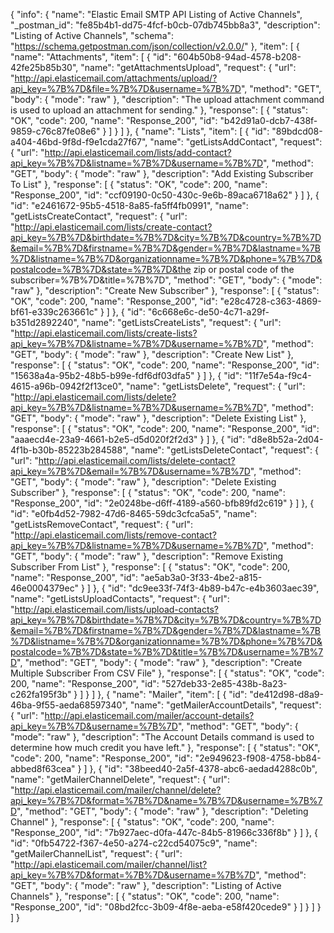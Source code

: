 {
  "info": {
    "name": "Elastic Email SMTP API Listing of Active Channels",
    "_postman_id": "fe85b4b1-dd75-4fcf-b0cb-07db745bb8a3",
    "description": "Listing of Active Channels",
    "schema": "https://schema.getpostman.com/json/collection/v2.0.0/"
  },
  "item": [
    {
      "name": "Attachments",
      "item": [
        {
          "id": "604b50b8-94ad-4578-b208-42fe25b85b30",
          "name": "getAttachmentsUpload",
          "request": {
            "url": "http://api.elasticemail.com/attachments/upload/?api_key=%7B%7D&file=%7B%7D&username=%7B%7D",
            "method": "GET",
            "body": {
              "mode": "raw"
            },
            "description": "The upload attachment command is used to upload an attachment for sending."
          },
          "response": [
            {
              "status": "OK",
              "code": 200,
              "name": "Response_200",
              "id": "b42d91a0-dcb7-438f-9859-c76c87fe08e6"
            }
          ]
        }
      ]
    },
    {
      "name": "Lists",
      "item": [
        {
          "id": "89bdcd08-a404-46bd-9f8d-f9e1cda27f67",
          "name": "getListsAddContact",
          "request": {
            "url": "http://api.elasticemail.com/lists/add-contact?api_key=%7B%7D&listname=%7B%7D&username=%7B%7D",
            "method": "GET",
            "body": {
              "mode": "raw"
            },
            "description": "Add Existing Subscriber To List"
          },
          "response": [
            {
              "status": "OK",
              "code": 200,
              "name": "Response_200",
              "id": "ccf09190-0c50-430c-9e6b-89aca6718a62"
            }
          ]
        },
        {
          "id": "e2461672-95b5-4518-8a85-fa5ff4fb0991",
          "name": "getListsCreateContact",
          "request": {
            "url": "http://api.elasticemail.com/lists/create-contact?api_key=%7B%7D&birthdate=%7B%7D&city=%7B%7D&country=%7B%7D&email=%7B%7D&firstname=%7B%7D&gender=%7B%7D&lastname=%7B%7D&listname=%7B%7D&organizationname=%7B%7D&phone=%7B%7D&postalcode=%7B%7D&state=%7B%7D&the zip or postal code of the subscriber=%7B%7D&title=%7B%7D",
            "method": "GET",
            "body": {
              "mode": "raw"
            },
            "description": "Create New Subscriber"
          },
          "response": [
            {
              "status": "OK",
              "code": 200,
              "name": "Response_200",
              "id": "e28c4728-c363-4869-bf61-e339c263661c"
            }
          ]
        },
        {
          "id": "6c668e6c-de50-4c71-a29f-b351d2892240",
          "name": "getListsCreateLists",
          "request": {
            "url": "http://api.elasticemail.com/lists/create-lists?api_key=%7B%7D&listname=%7B%7D&username=%7B%7D",
            "method": "GET",
            "body": {
              "mode": "raw"
            },
            "description": "Create New List"
          },
          "response": [
            {
              "status": "OK",
              "code": 200,
              "name": "Response_200",
              "id": "15638a4a-95b2-48b5-b99e-fdf6df03dfa5"
            }
          ]
        },
        {
          "id": "11f7e54a-f9c4-4615-a96b-0942f2f13ce0",
          "name": "getListsDelete",
          "request": {
            "url": "http://api.elasticemail.com/lists/delete?api_key=%7B%7D&listname=%7B%7D&username=%7B%7D",
            "method": "GET",
            "body": {
              "mode": "raw"
            },
            "description": "Delete Existing List"
          },
          "response": [
            {
              "status": "OK",
              "code": 200,
              "name": "Response_200",
              "id": "aaaecd4e-23a9-4661-b2e5-d5d020f2f2d3"
            }
          ]
        },
        {
          "id": "d8e8b52a-2d04-4f1b-b30b-85223b284588",
          "name": "getListsDeleteContact",
          "request": {
            "url": "http://api.elasticemail.com/lists/delete-contact?api_key=%7B%7D&email=%7B%7D&username=%7B%7D",
            "method": "GET",
            "body": {
              "mode": "raw"
            },
            "description": "Delete Existing Subscriber"
          },
          "response": [
            {
              "status": "OK",
              "code": 200,
              "name": "Response_200",
              "id": "2e0248be-d6ff-4189-a560-bfb89fd2c619"
            }
          ]
        },
        {
          "id": "e0fb4d52-7982-47d6-8465-59dc3cfca5a5",
          "name": "getListsRemoveContact",
          "request": {
            "url": "http://api.elasticemail.com/lists/remove-contact?api_key=%7B%7D&listname=%7B%7D&username=%7B%7D",
            "method": "GET",
            "body": {
              "mode": "raw"
            },
            "description": "Remove Existing Subscriber From List"
          },
          "response": [
            {
              "status": "OK",
              "code": 200,
              "name": "Response_200",
              "id": "ae5ab3a0-3f33-4be2-a815-46e0004379ec"
            }
          ]
        },
        {
          "id": "dc9ee33f-74f3-4b89-b47c-e4b3603aec39",
          "name": "getListsUploadContacts",
          "request": {
            "url": "http://api.elasticemail.com/lists/upload-contacts?api_key=%7B%7D&birthdate=%7B%7D&city=%7B%7D&country=%7B%7D&email=%7B%7D&firstname=%7B%7D&gender=%7B%7D&lastname=%7B%7D&listname=%7B%7D&organizationname=%7B%7D&phone=%7B%7D&postalcode=%7B%7D&state=%7B%7D&title=%7B%7D&username=%7B%7D",
            "method": "GET",
            "body": {
              "mode": "raw"
            },
            "description": "Create Multiple Subscriber From CSV File"
          },
          "response": [
            {
              "status": "OK",
              "code": 200,
              "name": "Response_200",
              "id": "527deb33-2e85-438b-8a23-c262fa195f3b"
            }
          ]
        }
      ]
    },
    {
      "name": "Mailer",
      "item": [
        {
          "id": "de412d98-d8a9-46ba-9f55-aeda68597340",
          "name": "getMailerAccountDetails",
          "request": {
            "url": "http://api.elasticemail.com/mailer/account-details?api_key=%7B%7D&username=%7B%7D",
            "method": "GET",
            "body": {
              "mode": "raw"
            },
            "description": "The Account Details command is used to determine how much credit you have left."
          },
          "response": [
            {
              "status": "OK",
              "code": 200,
              "name": "Response_200",
              "id": "2e949623-f908-4758-bb84-abbed8f63cea"
            }
          ]
        },
        {
          "id": "38beed40-2a5f-4378-abc6-aedad4288c0b",
          "name": "getMailerChannelDelete",
          "request": {
            "url": "http://api.elasticemail.com/mailer/channel/delete?api_key=%7B%7D&format=%7B%7D&name=%7B%7D&username=%7B%7D",
            "method": "GET",
            "body": {
              "mode": "raw"
            },
            "description": "Deleting Channel"
          },
          "response": [
            {
              "status": "OK",
              "code": 200,
              "name": "Response_200",
              "id": "7b927aec-d0fa-447c-84b5-81966c336f8b"
            }
          ]
        },
        {
          "id": "0fb54722-f367-4e50-a274-c22cd54075c9",
          "name": "getMailerChannelList",
          "request": {
            "url": "http://api.elasticemail.com/mailer/channel/list?api_key=%7B%7D&format=%7B%7D&username=%7B%7D",
            "method": "GET",
            "body": {
              "mode": "raw"
            },
            "description": "Listing of Active Channels"
          },
          "response": [
            {
              "status": "OK",
              "code": 200,
              "name": "Response_200",
              "id": "08bd2fcc-3b09-4f8e-aeba-e58f420cede9"
            }
          ]
        }
      ]
    }
  ]
}